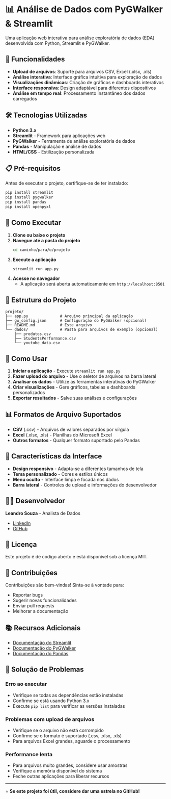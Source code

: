 # 📊 Análise de Dados com PyGWalker & Streamlit

Uma aplicação web interativa para análise exploratória de dados (EDA) desenvolvida com Python, Streamlit e PyGWalker.

## 🚀 Funcionalidades

- **Upload de arquivos**: Suporte para arquivos CSV, Excel (.xlsx, .xls)
- **Análise interativa**: Interface gráfica intuitiva para exploração de dados
- **Visualizações dinâmicas**: Criação de gráficos e dashboards interativos
- **Interface responsiva**: Design adaptável para diferentes dispositivos
- **Análise em tempo real**: Processamento instantâneo dos dados carregados

## 🛠️ Tecnologias Utilizadas

- **Python 3.x**
- **Streamlit** - Framework para aplicações web
- **PyGWalker** - Ferramenta de análise exploratória de dados
- **Pandas** - Manipulação e análise de dados
- **HTML/CSS** - Estilização personalizada

## 📋 Pré-requisitos

Antes de executar o projeto, certifique-se de ter instalado:

```bash
pip install streamlit
pip install pygwalker
pip install pandas
pip install openpyxl
```

## 🚀 Como Executar

1. **Clone ou baixe o projeto**
2. **Navegue até a pasta do projeto**
   ```bash
   cd caminho/para/o/projeto
   ```
3. **Execute a aplicação**
   ```bash
   streamlit run app.py
   ```
4. **Acesse no navegador**
   - A aplicação será aberta automaticamente em `http://localhost:8501`

## 📁 Estrutura do Projeto

```
projeto/
├── app.py              # Arquivo principal da aplicação
├── gw_config.json      # Configuração do PyGWalker (opcional)
├── README.md           # Este arquivo
└── dados/              # Pasta para arquivos de exemplo (opcional)
    ├── produtos.csv
    ├── StudentsPerformance.csv
    └── youtube_data.csv
```

## 🔧 Como Usar

1. **Iniciar a aplicação** - Execute `streamlit run app.py`
2. **Fazer upload do arquivo** - Use o seletor de arquivos na barra lateral
3. **Analisar os dados** - Utilize as ferramentas interativas do PyGWalker
4. **Criar visualizações** - Gere gráficos, tabelas e dashboards personalizados
5. **Exportar resultados** - Salve suas análises e configurações

## 📊 Formatos de Arquivo Suportados

- **CSV** (.csv) - Arquivos de valores separados por vírgula
- **Excel** (.xlsx, .xls) - Planilhas do Microsoft Excel
- **Outros formatos** - Qualquer formato suportado pelo Pandas

## 🎨 Características da Interface

- **Design responsivo** - Adapta-se a diferentes tamanhos de tela
- **Tema personalizado** - Cores e estilos únicos
- **Menu oculto** - Interface limpa e focada nos dados
- **Barra lateral** - Controles de upload e informações do desenvolvedor

## 👨‍💻 Desenvolvedor

**Leandro Souza** - Analista de Dados

- [LinkedIn](https://www.linkedin.com/in/leandro-souza-dados/)
- [GitHub](https://github.com/lsouzadasilva)

## 📝 Licença

Este projeto é de código aberto e está disponível sob a licença MIT.

## 🤝 Contribuições

Contribuições são bem-vindas! Sinta-se à vontade para:

- Reportar bugs
- Sugerir novas funcionalidades
- Enviar pull requests
- Melhorar a documentação

## 📚 Recursos Adicionais

- [Documentação do Streamlit](https://docs.streamlit.io/)
- [Documentação do PyGWalker](https://docs.kanaries.net/pygwalker)
- [Documentação do Pandas](https://pandas.pydata.org/docs/)

## 🐛 Solução de Problemas

### Erro ao executar
- Verifique se todas as dependências estão instaladas
- Confirme se está usando Python 3.x
- Execute `pip list` para verificar as versões instaladas

### Problemas com upload de arquivos
- Verifique se o arquivo não está corrompido
- Confirme se o formato é suportado (.csv, .xlsx, .xls)
- Para arquivos Excel grandes, aguarde o processamento

### Performance lenta
- Para arquivos muito grandes, considere usar amostras
- Verifique a memória disponível do sistema
- Feche outras aplicações para liberar recursos

---

⭐ **Se este projeto foi útil, considere dar uma estrela no GitHub!**
